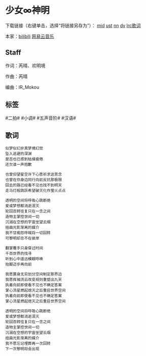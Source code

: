 # 少女∞神明
下载链接（右键单击，选择“将链接另存为”）：
[mid](https://gitee.com/oxygendioxide/utau-projects/raw/master/%E5%B0%91%E5%A5%B3%E7%A5%9E%E6%98%8E/%E5%B0%91%E5%A5%B3%E7%A5%9E%E6%98%8E.mid) 
[ust](https://gitee.com/oxygendioxide/utau-projects/raw/master/%E5%B0%91%E5%A5%B3%E7%A5%9E%E6%98%8E/%E5%B0%91%E5%A5%B3%E7%A5%9E%E6%98%8E.ust) 
[nn](https://gitee.com/oxygendioxide/utau-projects/raw/master/%E5%B0%91%E5%A5%B3%E7%A5%9E%E6%98%8E/%E5%B0%91%E5%A5%B3%E7%A5%9E%E6%98%8E.nn) 
[dv](https://gitee.com/oxygendioxide/utau-projects/raw/master/%E5%B0%91%E5%A5%B3%E7%A5%9E%E6%98%8E/%E5%B0%91%E5%A5%B3%E7%A5%9E%E6%98%8E.dv)
[lrc歌词](https://gitee.com/oxygendioxide/utau-projects/raw/master/%E5%B0%91%E5%A5%B3%E7%A5%9E%E6%98%8E/%E5%B0%91%E5%A5%B3%E7%A5%9E%E6%98%8E.lrc)

本家：[bilibili](https://www.bilibili.com/video/BV1Ch411o7MZ?from=search&seid=5767116243735228681)  [网易云音乐](https://music.163.com/#/song?id=1445519588)
## Staff
作词：芮晴、欢明境

作曲：芮晴

编曲：IR_Mokou

## 标签
#二拍# #小调# #五声音阶# #汉语#

## 歌词
```
似梦似幻非真梦境幻觉
坠入逃避的深渊
是否也已感到枯燥疲倦
还欠谁一声抱歉

也曾仰望星空许下心愿祈求这思念
也曾在你身边同行向前反抗那极限
回去的路已经看不见也找不到明天
走马灯般跳跃希望破灭化作萤火点点

透明的空间将呼吸心跳断绝
爱或梦想都消逝泯灭
轮回百转往复只在一念之间
造物主掌控世间一切
沉溺在空想的宇宙坐望云烟
扭曲光影渐离的媒介
我不甘痴怨呼喊将一切回转
可黎明却总不在彼岸

翻掌覆手只身穿过时间
千百世界的找寻
听到心中遥远模糊呼唤
抬脚迈步再向前

我愿置身无穷划分空间制定那界边
我愿挥袖流云改变规则重塑出九天
执着向前即使看不见也不确定答案
掌心流星燃起熄灭之后重启世界空间
执着向前即使看不见也不确定答案
掌心流星燃起熄灭之后重启世界空间

透明的空间将呼吸心跳断绝
爱或梦想都消逝泯灭
轮回百转往复只在一念之间
造物主掌控世间一切
沉溺在空想的宇宙坐望云烟
扭曲光影渐离的媒介
我不愿忘记埋葬再一次回转
下一次黎明将会出现
```